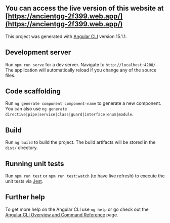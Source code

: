 ## You can access the live version of this website at [https://ancientgg-2f399.web.app/](https://ancientgg-2f399.web.app/)

This project was generated with [Angular CLI](https://github.com/angular/angular-cli) version 15.1.1.

## Development server

Run `npm run serve` for a dev server. Navigate to `http://localhost:4200/`. The application will automatically reload if you change any of the source files.

## Code scaffolding

Run `ng generate component component-name` to generate a new component. You can also use `ng generate directive|pipe|service|class|guard|interface|enum|module`.

## Build

Run `ng build` to build the project. The build artifacts will be stored in the `dist/` directory.

## Running unit tests

Run `npm run test` or `npm run test:watch` (to have live refresh) to execute the unit tests via [Jest](https://jestjs.io/).

## Further help

To get more help on the Angular CLI use `ng help` or go check out the [Angular CLI Overview and Command Reference](https://angular.io/cli) page.
